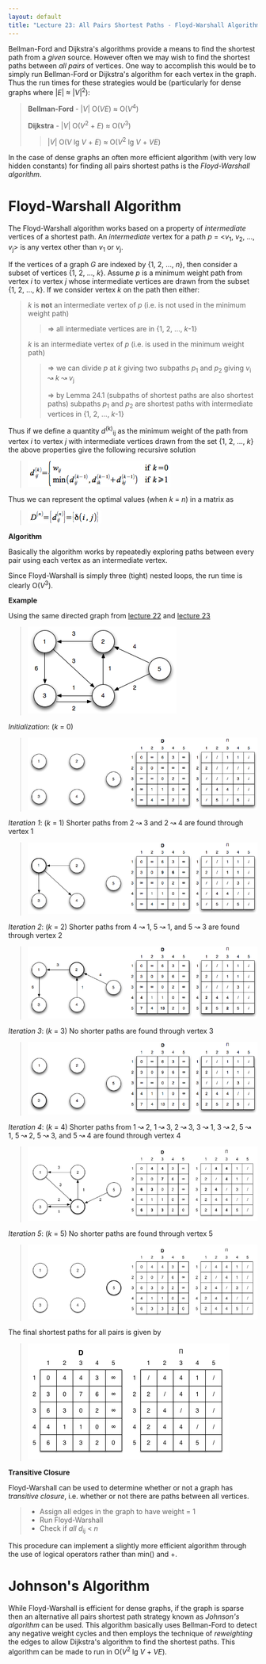 ```yaml
---
layout: default
title: "Lecture 23: All Pairs Shortest Paths - Floyd-Warshall Algorithm"
---
```


Bellman-Ford and Dijkstra's algorithms provide a means to find the shortest path from a *given* source. However often we may wish to find the shortest paths between *all pairs* of vertices. One way to accomplish this would be to simply run Bellman-Ford or Dijkstra's algorithm for each vertex in the graph. Thus the run times for these strategies would be (particularly for dense graphs where |*E*| ≈ |*V*|<sup>2</sup>):

> **Bellman-Ford** - |*V*| O(*VE*) ≈ O(*V*<sup>4</sup>)
>
> **Dijkstra** - |*V*| O(*V*<sup>2</sup> + *E*) ≈ O(*V*<sup>3</sup>)
>
> > |*V*| O(*V* lg *V* + *E*) ≈ O(*V*<sup>2</sup> lg *V* + *VE*)

In the case of dense graphs an often more efficient algorithm (with very low hidden constants) for finding all pairs shortest paths is the *Floyd-Warshall algorithm*.

Floyd-Warshall Algorithm
========================

The Floyd-Warshall algorithm works based on a property of *intermediate* vertices of a shortest path. An *intermediate* vertex for a path *p* = \<*v*<sub>1</sub>, *v*<sub>2</sub>, ..., *v*<sub>j</sub>\> is any vertex other than *v*<sub>1</sub> or *v*<sub>j</sub>.

If the vertices of a graph *G* are indexed by {1, 2, ..., *n*}, then consider a subset of vertices {1, 2, ..., *k*}. Assume *p* is a minimum weight path from vertex *i* to vertex *j* whose intermediate vertices are drawn from the subset {1, 2, ..., *k*}. If we consider vertex *k* on the path then either:

> *k* is **not** an intermediate vertex of *p* (i.e. is not used in the minimum weight path)
>
> > ⇒ all intermediate vertices are in {1, 2, ..., *k*-1}
>
> *k* is an intermediate vertex of *p* (i.e. is used in the minimum weight path)
>
> > ⇒ we can divide *p* at *k* giving two subpaths *p*<sub>1</sub> and *p*<sub>2</sub> giving *v*<sub>i</sub> ↝ *k* ↝ *v*<sub>j</sub>
> >
> > ⇒ by Lemma 24.1 (subpaths of shortest paths are also shortest paths) subpaths *p*<sub>1</sub> and *p*<sub>2</sub> are shortest paths with intermediate vertices in {1, 2, ..., *k*-1}

Thus if we define a quantity *d*<sup>(k)</sup><sub>ij</sub> as the minimum weight of the path from vertex *i* to vertex *j* with intermediate vertices drawn from the set {1, 2, ..., *k*} the above properties give the following recursive solution

> ![image](images/lecture23/FloydWarshRecurse.png)

Thus we can represent the optimal values (when *k* = *n*) in a matrix as

> ![image](images/lecture23/FloydWarshMat.png)

**Algorithm**

Basically the algorithm works by repeatedly exploring paths between every pair using each vertex as an intermediate vertex.

Since Floyd-Warshall is simply three (tight) nested loops, the run time is clearly O(*V*<sup>3</sup>).

**Example**

Using the same directed graph from [lecture 22](lecture22.html) and [lecture 23](lecture23.html)

> ![image](images/lecture23/FloydWarshexample.png)

*Initialization*: (*k* = 0)

> ![image](images/lecture23/FloydWarshexample1.png)

*Iteration 1*: (*k* = 1) Shorter paths from 2 ↝ 3 and 2 ↝ 4 are found through vertex 1

> ![image](images/lecture23/FloydWarshexample2.png)

*Iteration 2*: (*k* = 2) Shorter paths from 4 ↝ 1, 5 ↝ 1, and 5 ↝ 3 are found through vertex 2

> ![image](images/lecture23/FloydWarshexample3.png)

*Iteration 3*: (*k* = 3) No shorter paths are found through vertex 3

> ![image](images/lecture23/FloydWarshexample4.png)

*Iteration 4*: (*k* = 4) Shorter paths from 1 ↝ 2, 1 ↝ 3, 2 ↝ 3, 3 ↝ 1, 3 ↝ 2, 5 ↝ 1, 5 ↝ 2, 5 ↝ 3, and 5 ↝ 4 are found through vertex 4

> ![image](images/lecture23/FloydWarshexample5.png)

*Iteration 5*: (*k* = 5) No shorter paths are found through vertex 5

> ![image](images/lecture23/FloydWarshexample6.png)

The final shortest paths for all pairs is given by

> ![image](images/lecture23/FloydWarshexample7.png)

**Transitive Closure**

Floyd-Warshall can be used to determine whether or not a graph has *transitive closure*, i.e. whether or not there are paths between all vertices.

> -   Assign all edges in the graph to have weight = 1
> -   Run Floyd-Warshall
> -   Check if *all* *d*<sub>ij</sub> \< *n*

This procedure can implement a slightly more efficient algorithm through the use of logical operators rather than min() and +.

Johnson's Algorithm
===================

While Floyd-Warshall is efficient for dense graphs, if the graph is sparse then an alternative all pairs shortest path strategy known as *Johnson's algorithm* can be used. This algorithm basically uses Bellman-Ford to detect any negative weight cycles and then employs the technique of *reweighting* the edges to allow Dijkstra's algorithm to find the shortest paths. This algorithm can be made to run in O(*V*<sup>2</sup> lg *V* + *VE*).

